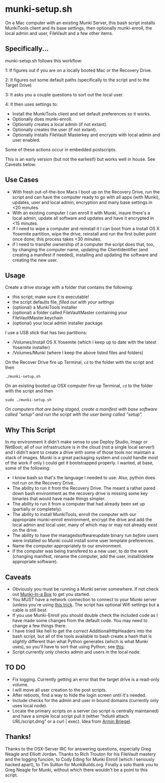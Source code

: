 # munki-setup.sh
On a Mac computer with an existing Munki Server, this bash script installs MunkiTools client and its base settings, then optionally munki-enroll, the local admin and user, FileVault and a few other items.

## Specifically...
munki-setup.sh follows this workflow:

1: If figures out if you are on a locally booted Mac or the Recovery Drive.

2: It figures out some default paths (specifically to the script and to the Target Drive)

3: It asks you a couple questions to sort out the local user.

4: It then uses settings to:
- Install the MunkiTools client and set default preferences so it works.
- Optionally does munki-enroll.
- Optionally creates a local admin (if not extant).
- Optionally creates the user (if not extant).
- Optionally installs FileVault Masterkey and encrypts with local admin and user enabled.

Some of these actions occur in embedded postscripts.

This is an early version (but not the earliest!) but works well in house. See Caveats below.

## Use Cases

- With fresh out-of-the-box Macs I boot up on the Recovery Drive, run the script and can have the computer ready to go with all apps (with Munki), updates, user and local admin, encryption and many base settings in <20 minutes.
- With an existing computer I can enroll it with Munki, insure there's a local admin, update all software and updates and have it encrypted in <15 minutes.
- If I need to wipe a computer and reinstall it I can boot from a Install OS X Yosemite partition, wipe the drive, reinstall and run the first bullet point once done; this process takes <30 minutes.
- If I need to transfer ownership of a computer the script does that, too, by changing the computer name, updating the ClientIdentifier (and creating a manifest if needed), installing and updating the software and creating the new user.

## Usage

Create a drive storage with a folder that contains the following:
- this script; make sure it is executable!
- the script defaults file, *filled out with your settings*
- (optional) a MunkiTools installer
- (optional) a folder called FileVaultMaster containing your FileVaultMaster.keychain
- (optional) your local admin installer package

I use a USB stick that has two partitions:
- /Volumes/Install OS X Yosemite (which I keep up to date with the latest Yosemite installer)
- /Volumes/Munki (where I keep the above listed files and folders)

On the Recover Drive fire up Terminal, `cd` to the folder with the script and then

`./munki-setup.sh`

On an existing booted up OSX computer fire up Terminal, `cd` to the folder with the script and then

`sudo ./munki-setup.sh`

*On computers that are being staged, create a manifest with base software called "setup" and run the script with the user being called "setup".*

## Why This Script

In my environment it didn't make sense to use Deploy Studio, Imagr or NetBoot; all of our infrastructure is in the cloud (not a single local server!) and I didn't want to create a drive with some of those tools nor maintain a stack of images. Munki is a great packaging system and could handle most of the work if only I could get it bootstrapped properly. I wanted, at base, some of the following:

- I know bash so that's the language I needed to use. Also, python does not run on the Recovery Drive.
- The ability to run it from the Recovery Drive. The meant a rather pared down bash environment as the recovery drive is missing some key binaries that would have made things simpler.
- The ability to run it from a computer that had already been set up (partially or completely).
- The ability to install MunkiTools, enroll the computer with our appropriate munki-enroll environment, encrypt the drive and add the local admin and local user, many of which may or may not already exist on the drive.
- The ability to have the managedsoftwareupdate binary run *before* users were installed so Munki could install some user template preferences.
- Name the computer appropriately to our environment.
- If the computer was being transfered to a new user, to do the work (changing manifest, rename the computer, add the user, install/delete appropriate software).

## Caveats

- Obviously you must be running a Munki server somewhere. If not check out [Munki-In-a Box](https://github.com/tbridge/munki-in-a-box) to get you started.
- You MUST have a network connection to connect to your Munki server (unless you're using [this trick](http://www.jaharmi.com/2015/07/21/munki_trials_with_a_local_repository). The script has optional Wifi settings but a cable is still best.
- If you use Munki-Enroll you should double check the included code as I have made some changes from the default code. You may need to change a few things there.
- I have tried like hell to get the correct AdditionalHttpHeaders into the bash script, but all of the tools available to bash create a hash that is *slightly* different than what Python generates (which is what Munki uses), so you'll have to sort that using Python; see [this](https://github.com/munki/munki/wiki/Using-Basic-Authentication).
- Script currently only checks admin and users in the local node.

## TO DO

- Fix logging. Currently getting an error that the target drive is a read-only volume.
- I will move all user creation to the post scripts.
- After reboots, find a way to hide the login screen until it's needed.
- Include checks for the admin and user in bound domains (currently only uses local node).
- Locate the primary scripts on a server (so script is centrally maintained) and have a simple local script pull it (either "hdiutil attach URL/script.dmg" or a curl | exec). Idea from [Armin Briegel](http://scriptingosx.com/2015/08/mount-a-dmg-off-a-web-server/).

## Thanks!

Thanks to the OSX-Server IRC for answering questions, especially Greg Neagle and Elliott Jordan. Thanks to Rich Trouton for his FileVault mastery and the logging funcion, to Cody Eding for Munki Enroll (which I seriously hacked apart), to Tim Sutton for MunkBuilds.org. Finally a solo thank you to Greg Neagle for Munki, without which there wouldn't be a point to this script.